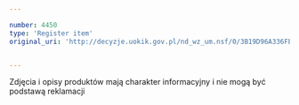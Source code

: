 ```yaml
---

number: 4450
type: 'Register item'
original_uri: 'http://decyzje.uokik.gov.pl/nd_wz_um.nsf/0/3B19D96A336FE17FC1257B4900286C2B?OpenDocument'


---
```


Zdjęcia i opisy produktów mają charakter informacyjny i nie mogą być podstawą reklamacji
